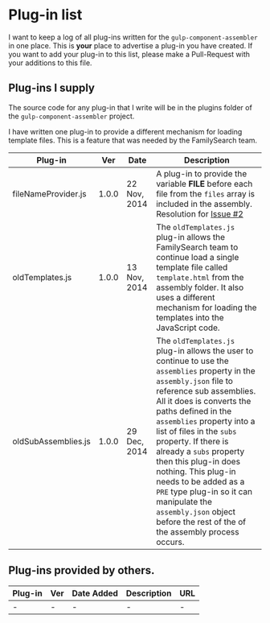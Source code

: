 Plug-in list
============

I want to keep a log of all plug-ins written for the `gulp-component-assembler` in one place. This is **your** place to advertise a plug-in you have created. If you want to add your plug-in to this list, please make a Pull-Request with your additions to this file.



## Plug-ins I supply

The source code for any plug-in that I write will be in the plugins folder of the `gulp-component-assembler` project.

I have written one plug-in to provide a different mechanism for loading template files. This is a feature that was needed by the FamilySearch team.

| Plug-in | Ver | Date | Description |
| --- | --- | --- | --- |
| fileNameProvider.js | 1.0.0 | 22 Nov, 2014 | A plug-in to provide the variable __FILE__ before each file from the `files` array is included in the assembly. Resolution for [Issue #2](https://github.com/intervalia/gulp-component-assembler/issues/2) | 
| oldTemplates.js | 1.0.0 | 13 Nov, 2014 | The `oldTemplates.js` plug-in allows the FamilySearch team to continue load a single template file called `template.html` from the assembly folder. It also uses a different mechanism for loading the templates into the JavaScript code. |
| oldSubAssemblies.js | 1.0.0 | 29 Dec, 2014 | The `oldTemplates.js` plug-in allows the user to continue to use the `assemblies` property in the `assembly.json` file to reference sub assemblies. All it does is converts the paths defined in the `assemblies` property into a list of files in the `subs` property. If there is already a `subs` property then this plug-in does nothing. This plug-in needs to be added as a `PRE` type plug-in so it can manipulate the `assembly.json` object before the rest of the of the assembly process occurs.  |



## Plug-ins provided by others.

| Plug-in | Ver | Date Added | Description | URL |
| --- | --- | --- | --- | --- |
| - | - | - | - | - |

